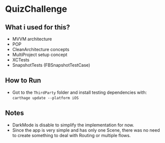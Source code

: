 
# QuizChallenge

## What i used for this?
- MVVM architecture
- POP
- CleanArchitecture concepts
- MultiProject setup concept
- XCTests
- SnapshotTests (FBSnapshotTestCase)

## How to Run
- Got to the `ThirdParty` folder and install testing dependencies with:
`carthage update --platform iOS`

## Notes
- DarkMode is disable to simplify the implementation for now.
- Since the app is very simple and has only one Scene, there was no need to create something to deal with Routing or multiple flows. 

